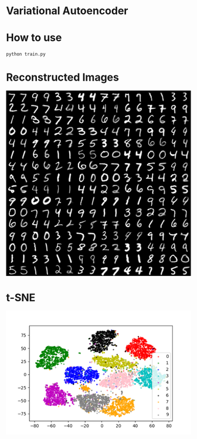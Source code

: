 # Variational Autoencoder

# How to use
```
python train.py
```

# Reconstructed Images
![](./imgrec.png) 

# t-SNE
![](./t-sne.png) 
